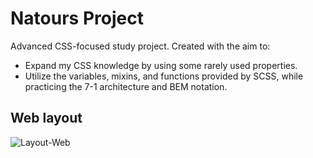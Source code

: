 # Natours Project

Advanced CSS-focused study project. Created with the aim to:
- Expand my CSS knowledge by using some rarely used properties.
- Utilize the variables, mixins, and functions provided by SCSS, while practicing the 7-1 architecture and BEM notation.

## Web layout
![Layout-Web](https://github.com/renato-fb/assets/blob/main/projeto-natours/natours-web-full-page.png)
